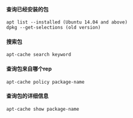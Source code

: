 #### 查询已经安装的包
```console
apt list --installed (Ubuntu 14.04 and above)
dpkg --get-selections (old version)
```

#### 搜索包
```console
apt-cache search keyword
```

#### 查询包来自哪个rep
```console
apt-cache policy package-name
```

#### 查询包的详细信息
```console
apt-cache show package-name
```